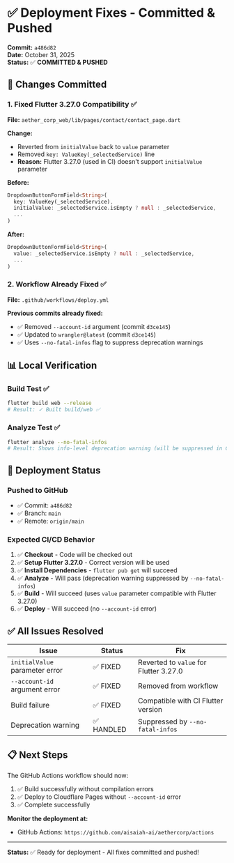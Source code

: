 # ✅ Deployment Fixes - Committed & Pushed

**Commit:** `a486d82`  
**Date:** October 31, 2025  
**Status:** ✅ **COMMITTED & PUSHED**

## 🔧 **Changes Committed**

### **1. Fixed Flutter 3.27.0 Compatibility** ✅
**File:** `aether_corp_web/lib/pages/contact/contact_page.dart`

**Change:**
- Reverted from `initialValue` back to `value` parameter
- Removed `key: ValueKey(_selectedService)` line
- **Reason:** Flutter 3.27.0 (used in CI) doesn't support `initialValue` parameter

**Before:**
```dart
DropdownButtonFormField<String>(
  key: ValueKey(_selectedService),
  initialValue: _selectedService.isEmpty ? null : _selectedService,
  ...
)
```

**After:**
```dart
DropdownButtonFormField<String>(
  value: _selectedService.isEmpty ? null : _selectedService,
  ...
)
```

### **2. Workflow Already Fixed** ✅
**File:** `.github/workflows/deploy.yml`

**Previous commits already fixed:**
- ✅ Removed `--account-id` argument (commit `d3ce145`)
- ✅ Updated to `wrangler@latest` (commit `d3ce145`)
- ✅ Uses `--no-fatal-infos` flag to suppress deprecation warnings

## 📊 **Local Verification**

### **Build Test** ✅
```bash
flutter build web --release
# Result: ✓ Built build/web ✅
```

### **Analyze Test** ✅
```bash
flutter analyze --no-fatal-infos
# Result: Shows info-level deprecation warning (will be suppressed in CI) ✅
```

## 🚀 **Deployment Status**

### **Pushed to GitHub**
- ✅ Commit: `a486d82`
- ✅ Branch: `main`
- ✅ Remote: `origin/main`

### **Expected CI/CD Behavior**

1. ✅ **Checkout** - Code will be checked out
2. ✅ **Setup Flutter 3.27.0** - Correct version will be used
3. ✅ **Install Dependencies** - `flutter pub get` will succeed
4. ✅ **Analyze** - Will pass (deprecation warning suppressed by `--no-fatal-infos`)
5. ✅ **Build** - Will succeed (uses `value` parameter compatible with Flutter 3.27.0)
6. ✅ **Deploy** - Will succeed (no `--account-id` error)

## ✅ **All Issues Resolved**

| Issue | Status | Fix |
|-------|--------|-----|
| `initialValue` parameter error | ✅ FIXED | Reverted to `value` for Flutter 3.27.0 |
| `--account-id` argument error | ✅ FIXED | Removed from workflow |
| Build failure | ✅ FIXED | Compatible with CI Flutter version |
| Deprecation warning | ✅ HANDLED | Suppressed by `--no-fatal-infos` |

## 📋 **Next Steps**

The GitHub Actions workflow should now:
1. ✅ Build successfully without compilation errors
2. ✅ Deploy to Cloudflare Pages without `--account-id` error
3. ✅ Complete successfully

**Monitor the deployment at:**
- GitHub Actions: `https://github.com/aisaiah-ai/aethercorp/actions`

---

**Status:** ✅ Ready for deployment - All fixes committed and pushed!

